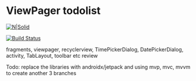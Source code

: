 # ViewPager todolist

[![N|Solid](https://cldup.com/dTxpPi9lDf.thumb.png)](https://nodesource.com/products/nsolid)

[![Build Status](https://travis-ci.org/joemccann/dillinger.svg?branch=master)](https://travis-ci.org/joemccann/dillinger)

fragments, viewpager, recyclerview, TimePickerDialog, DatePickerDialog, activity, TabLayout, toolbar etc review


Todo:
replace the libraries with androidx/jetpack and using mvp, mvc, mvvm to create another 3 branches

